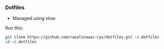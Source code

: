 <h3>Dotfiles</h3>
<ul>
	<li>Managed using stow</li>
</ul>

Run this:

```sh
git clone https://github.com/raoalinawaz-cys/dotfiles.git ~/.dotfiles
cd ~/.dotfiles
```
